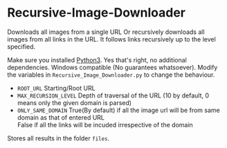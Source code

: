 # Recursive-Image-Downloader

Downloads all images from a single URL Or recursively downloads all images from all links in the URL.
It follows links recursively up to the level specified.

Make sure you installed [Python3](https://python.org).
Yes that's right, no additional dependencies. Windows compatible (No guarantees whatsoever).
Modify the variables in `Recursive_Image_Downloader.py` to change the behaviour.

 - `ROOT_URL`
     Starting/Root URL  
 - `MAX_RECURSION_LEVEL`
     Depth of traversal of the URL (10 by default, 0 means only the given domain is parsed)
 - `ONLY_SAME_DOMAIN`
     True(By default) if all the image url will be from same domain as that of entered URL  
     False if all the links will be incuded irrespective of the domain

Stores all results in the folder `files`.
